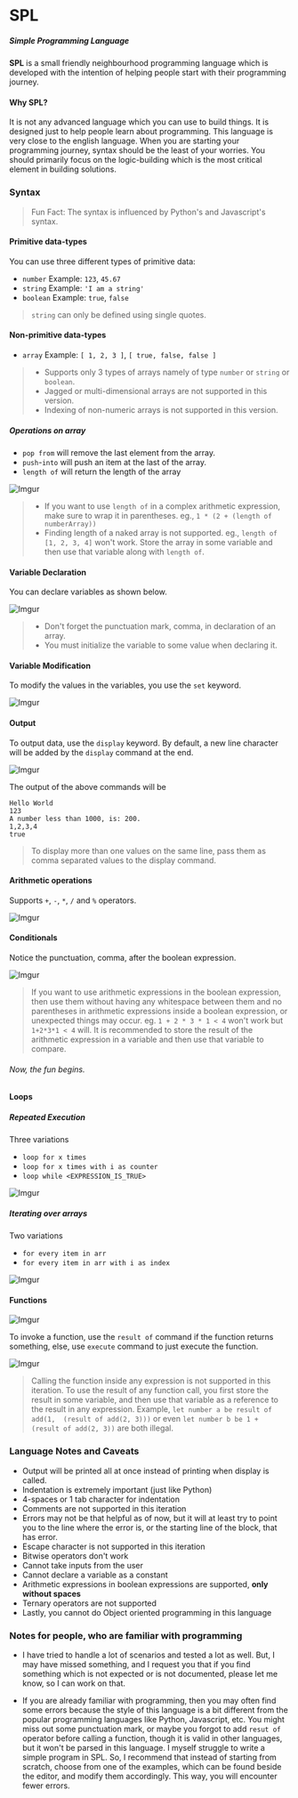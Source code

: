 # SPL
##### **S**imple **P**rogramming **L**anguage

**SPL** is a small friendly neighbourhood programming language 
which is developed with the intention of helping 
people start with their programming journey.


#### Why SPL?
It is not any advanced language which you can 
use to build things. It is designed just to help 
people learn about programming. This language is
very close to the english language. When you are 
starting your programming journey, syntax should be 
the least of your worries. You should primarily 
focus on the logic-building which is the most 
critical element in building solutions.

### Syntax

> Fun Fact: The syntax is influenced by Python's and 
> Javascript's syntax.

#### Primitive data-types
You can use three different types of primitive data:
* `number` Example: `123`, `45.67`
* `string` Example: `'I am a string'`
* `boolean` Example: `true`, `false`

> `string` can only be defined using single quotes. 

#### Non-primitive data-types
* `array` Example: `[ 1, 2, 3 ]`, `[ true, false, false ]`

> * Supports only 3 types of arrays namely of type `number` 
>   or `string` or `boolean`.
> * Jagged or multi-dimensional arrays are not supported 
>   in this version.
> * Indexing of non-numeric arrays is not supported 
>   in this version.

##### Operations on array
* `pop from` will remove the last element from the array.
* `push`-`into` will push an item at the last of the array.
* `length of` will return the length of the array

![Imgur](https://i.imgur.com/ANvmuJd.png)

> * If you want to use `length of` in a complex arithmetic 
> expression, make sure to wrap it in parentheses. 
> eg.,  `1 * (2 + (length of numberArray))`
> * Finding length of a naked array is not supported. 
> eg., `length of [1, 2, 3, 4]` won't work. Store the 
> array in some variable and then use that variable 
> along with `length of`.

#### Variable Declaration
You can declare variables as shown below.

![Imgur](https://i.imgur.com/viep2v5.png)

> * Don't forget the punctuation mark, comma, in declaration of an array. 
> * You must initialize the variable to some value when 
> declaring it.  


#### Variable Modification
To modify the values in the variables, you use 
the `set` keyword.

![Imgur](https://i.imgur.com/L8DVsX3.png)

#### Output
To output data, use the `display` keyword. By default, 
a new line character will be added by the `display` 
command at the end.

![Imgur](https://i.imgur.com/BcUJXgw.png)

The output of the above commands will be
```
Hello World
123
A number less than 1000, is: 200.
1,2,3,4
true
```

> To display more than one values on the same line, 
> pass them as comma separated values to the display
> command.

#### Arithmetic operations
Supports `+`, `-`, `*`, `/` and `%` operators.

![Imgur](https://i.imgur.com/TLljJ7Q.png)

#### Conditionals
Notice the punctuation, comma, after the boolean expression.

![Imgur](https://i.imgur.com/UlPUXvy.png)

> If you want to use arithmetic expressions in 
> the boolean expression, then use them without 
> having any whitespace between them and no 
> parentheses in arithmetic expressions inside 
> a boolean expression, or unexpected things 
> may occur. eg. `1 + 2 * 3 * 1 < 4` won't work 
> but `1+2*3*1 < 4` will. It is recommended to 
> store the result of the arithmetic expression in
> a variable and then use that variable to compare. 

###### Now, the fun begins.

#### Loops

##### Repeated Execution

Three variations
* `loop for x times` 
* `loop for x times with i as counter` 
* `loop while <EXPRESSION_IS_TRUE>`

![Imgur](https://i.imgur.com/exjT29r.png) 


##### Iterating over arrays
Two variations
* `for every item in arr`
* `for every item in arr with i as index`

![Imgur](https://i.imgur.com/EXr747m.png)


#### Functions

![Imgur](https://i.imgur.com/no2mrSj.png)

To invoke a function, use the `result of` command 
if the function returns something, else, use `execute` 
command to just execute the function.

![Imgur](https://i.imgur.com/DEy2zR0.png)

> Calling the function inside any expression is not 
> supported in this iteration. To use the result of 
> any function call, you first store the result in 
> some variable, and then use that variable as a 
> reference to the result in any expression.
> Example, `let number a be result of add(1, 
> (result of add(2, 3)))` 
> or even `let number b be 1 + (result of add(2, 3))` 
> are both illegal. 


### Language Notes and Caveats

* Output will be printed all at once instead of 
  printing when display is called.
* Indentation is extremely important (just like Python)
* 4-spaces or 1 tab character for indentation
* Comments are not supported in this iteration
* Errors may not be that helpful as of now, but it will 
  at least try to point you to the line where the error is, 
  or the starting line of the block, that has error. 
* Escape character is not supported in this iteration
* Bitwise operators don't work
* Cannot take inputs from the user
* Cannot declare a variable as a constant
* Arithmetic expressions in boolean expressions are supported, 
  **only without spaces**
* Ternary operators are not supported
* Lastly, you cannot do Object oriented programming in this language 

### Notes for people, who are familiar with programming

* I have tried to handle a lot of scenarios and tested a lot as well. 
  But, I may have missed something, and I request you that if 
  you find something which is not expected or is not documented, 
  please let me know, so I can work on that. 

* If you are already familiar with programming, then you may often 
  find some errors because the style of this language is a bit 
  different from the popular programming languages like Python,
  Javascript, etc. You might miss 
  out some punctuation mark, or maybe you forgot to add `resut of` 
  operator before calling a function, though it is valid in other 
  languages, but it won't be parsed in this language. I myself 
  struggle to write a simple program in SPL. So, I 
  recommend that instead of starting from scratch, choose from one 
  of the examples, which can be found beside the editor, and modify 
  them accordingly. This way, you will encounter fewer errors.
